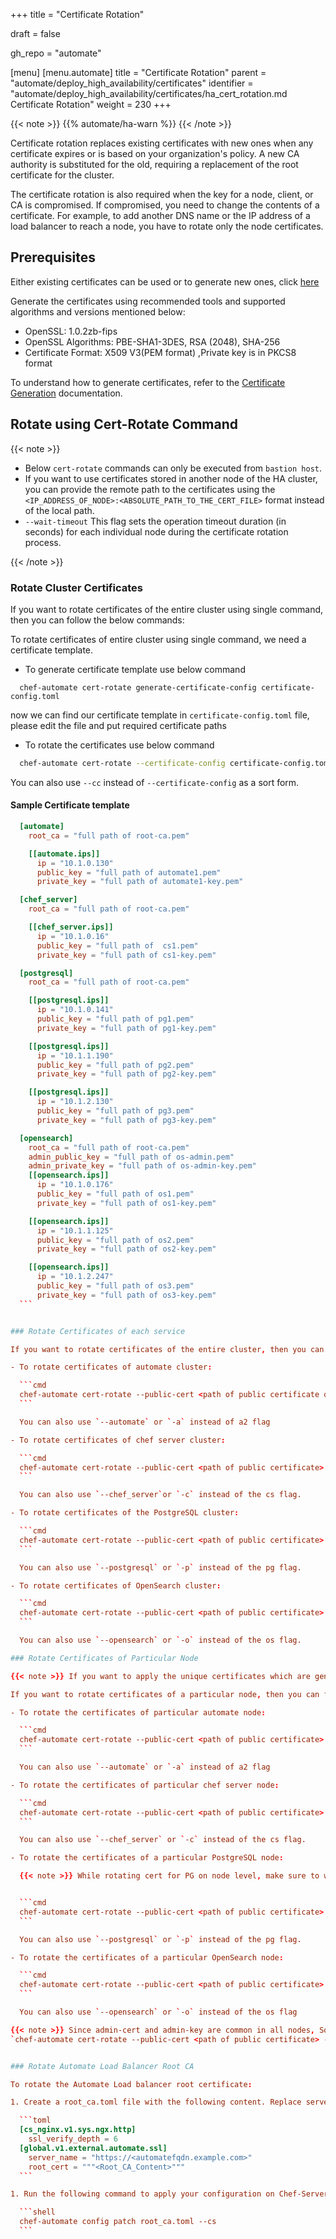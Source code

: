 +++
title = "Certificate Rotation"

draft = false

gh_repo = "automate"

[menu]
  [menu.automate]
    title = "Certificate Rotation"
    parent = "automate/deploy_high_availability/certificates"
    identifier = "automate/deploy_high_availability/certificates/ha_cert_rotation.md Certificate Rotation"
    weight = 230
+++

{{< note >}}
{{% automate/ha-warn %}}
{{< /note >}}

Certificate rotation replaces existing certificates with new ones when any certificate expires or is based on your organization's policy. A new CA authority is substituted for the old, requiring a replacement of the root certificate for the cluster.

The certificate rotation is also required when the key for a node, client, or CA is compromised. If compromised, you need to change the contents of a certificate. For example, to add another DNS name or the IP address of a load balancer to reach a node, you have to rotate only the node certificates.

## Prerequisites

Either existing certificates can be used or to generate new ones, click [here](https://docs.chef.io/automate/ha_cert_selfsign/)

Generate the certificates using recommended tools and supported algorithms and versions mentioned below:

-   OpenSSL: 1.0.2zb-fips
-   OpenSSL Algorithms: PBE-SHA1-3DES, RSA (2048), SHA-256
-   Certificate Format: X509 V3(PEM format) ,Private key is in PKCS8 format

To understand how to generate certificates, refer to the [Certificate Generation](/automate/ha_cert_selfsign/#creating-a-certificate) documentation.

## Rotate using Cert-Rotate Command

{{< note >}}

- Below `cert-rotate` commands can only be executed from `bastion host`.
- If you want to use certificates stored in another node of the HA cluster, you can provide the remote path to the certificates using the `<IP_ADDRESS_OF_NODE>:<ABSOLUTE_PATH_TO_THE_CERT_FILE>` format instead of the local path.
- `--wait-timeout` This flag sets the operation timeout duration (in seconds) for each individual node during the certificate rotation process.

{{< /note >}}

### Rotate Cluster Certificates
If you want to rotate certificates of the entire cluster using single command, then you can follow the below commands:

To rotate certificates of entire cluster using single command, we need a certificate template.
- To generate certificate template use below command
```
  chef-automate cert-rotate generate-certificate-config certificate-config.toml
```

now we can find our certificate template in `certificate-config.toml` file, please edit the file and put required certificate paths

- To rotate the certificates use below command

```bash
  chef-automate cert-rotate --certificate-config certificate-config.toml
```

You can also use `--cc` instead of `--certificate-config` as a sort form.


#### Sample Certificate template

  ```toml
    [automate]
      root_ca = "full path of root-ca.pem"

      [[automate.ips]]
        ip = "10.1.0.130"
        public_key = "full path of automate1.pem"
        private_key = "full path of automate1-key.pem"

    [chef_server]
      root_ca = "full path of root-ca.pem"

      [[chef_server.ips]]
        ip = "10.1.0.16"
        public_key = "full path of  cs1.pem"
        private_key = "full path of cs1-key.pem"

    [postgresql]
      root_ca = "full path of root-ca.pem"

      [[postgresql.ips]]
        ip = "10.1.0.141"
        public_key = "full path of pg1.pem"
        private_key = "full path of pg1-key.pem"

      [[postgresql.ips]]
        ip = "10.1.1.190"
        public_key = "full path of pg2.pem"
        private_key = "full path of pg2-key.pem"

      [[postgresql.ips]]
        ip = "10.1.2.130"
        public_key = "full path of pg3.pem"
        private_key = "full path of pg3-key.pem"

    [opensearch]
      root_ca = "full path of root-ca.pem"
      admin_public_key = "full path of os-admin.pem"
      admin_private_key = "full path of os-admin-key.pem"
      [[opensearch.ips]]
        ip = "10.1.0.176"
        public_key = "full path of os1.pem"
        private_key = "full path of os1-key.pem"

      [[opensearch.ips]]
        ip = "10.1.1.125"
        public_key = "full path of os2.pem"
        private_key = "full path of os2-key.pem"

      [[opensearch.ips]]
        ip = "10.1.2.247"
        public_key = "full path of os3.pem"
        private_key = "full path of os3-key.pem"
    ```


### Rotate Certificates of each service

If you want to rotate certificates of the entire cluster, then you can follow the below commands:

- To rotate certificates of automate cluster:

    ```cmd 
    chef-automate cert-rotate --public-cert <path of public certificate of automate node> --private-cert <path of private certificate of automate node> --a2
    ```

    You can also use `--automate` or `-a` instead of a2 flag

- To rotate certificates of chef server cluster:

    ```cmd
    chef-automate cert-rotate --public-cert <path of public certificate> --private-cert <path of private certificate> --cs
    ```

    You can also use `--chef_server`or `-c` instead of the cs flag.

- To rotate certificates of the PostgreSQL cluster:

    ```cmd
    chef-automate cert-rotate --public-cert <path of public certificate> --private-cert <path of private certificate> --root-ca <path of root certificate> --pg
    ```

    You can also use `--postgresql` or `-p` instead of the pg flag.

- To rotate certificates of OpenSearch cluster:

    ```cmd
    chef-automate cert-rotate --public-cert <path of public certificate> --private-cert <path of private certificate> --root-ca <path of root certificate> --admin-cert <path of admin certificate> --admin-key <path of admin key> --os
    ```

    You can also use `--opensearch` or `-o` instead of the os flag.

### Rotate Certificates of Particular Node

{{< note >}} If you want to apply the unique certificates which are generated from different root certificate (which is not applied on the cluster), then you have to first run the above cluster command. After that, you can run the commands below so the connection will not break. But if it is not the case, i.e., you want to apply the certificates generated from the same root certificate, then you can directly run the below commands. {{< /note >}}

If you want to rotate certificates of a particular node, then you can follow the below commands:

- To rotate the certificates of particular automate node:

    ```cmd
    chef-automate cert-rotate --public-cert <path of public certificate> --private-cert <path of private certificate> --a2 --node <IP of a particular automate node>
    ```

    You can also use `--automate` or `-a` instead of a2 flag

- To rotate the certificates of particular chef server node:

    ```cmd
    chef-automate cert-rotate --public-cert <path of public certificate> --private-cert <path of private certificate> --cs --node <IP of a particular chef server node>
    ```

    You can also use `--chef_server` or `-c` instead of the cs flag.

- To rotate the certificates of a particular PostgreSQL node:

    {{< note >}} While rotating cert for PG on node level, make sure to wait for sometime before executing cert-rotate for next node. {{< /note >}}


    ```cmd
    chef-automate cert-rotate --public-cert <path of public certificate> --private-cert <path of private certificate> --pg --node <IP of a particular postgresql node>
    ```

    You can also use `--postgresql` or `-p` instead of the pg flag.

- To rotate the certificates of a particular OpenSearch node:

    ```cmd
    chef-automate cert-rotate --public-cert <path of public certificate> --private-cert <path of private certificate> --os --node <IP of a particular opensearch node>
    ```

    You can also use `--opensearch` or `-o` instead of the os flag

{{< note >}} Since admin-cert and admin-key are common in all nodes, So if you want to rotate admin-cert and admin-key, you must first run this open search cluster command: 
`chef-automate cert-rotate --public-cert <path of public certificate> --private-cert <path of private certificate> --root-ca <path of root certificate> --admin-cert <path of admin certificate> --admin-key <path of admin key> --os`{{< /note >}}


### Rotate Automate Load Balancer Root CA

To rotate the Automate Load balancer root certificate: 

1. Create a root_ca.toml file with the following content. Replace server_name with Automate Fqdn and root_cert with Automate Load balancer root certificate. 

    ```toml
    [cs_nginx.v1.sys.ngx.http]
      ssl_verify_depth = 6
    [global.v1.external.automate.ssl]
      server_name = "https://<automatefqdn.example.com>"
      root_cert = """<Root_CA_Content>"""
    ```

1. Run the following command to apply your configuration on Chef-Server from bastion:

    ```shell
    chef-automate config patch root_ca.toml --cs
    ```

